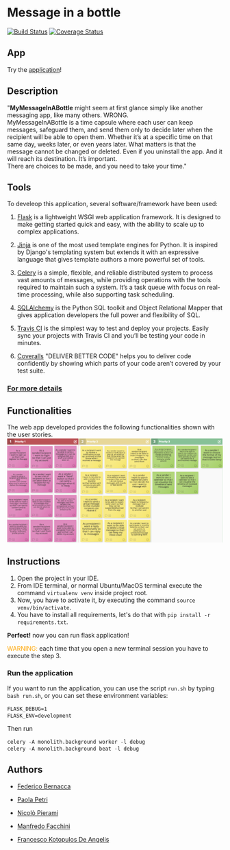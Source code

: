 # Message in a bottle

[![Build Status](https://app.travis-ci.com/ManfredoFac/HW2.svg?token=sCUbEzotwbjEpdHdvWDb&branch=main)](https://app.travis-ci.com/ManfredoFac/HW2) [![Coverage Status](https://coveralls.io/repos/github/ManfredoFac/HW2/badge.svg?branch=main&t=gy6EPP)](https://coveralls.io/github/ManfredoFac/HW2?branch=main)

## App ##
Try the [application](https://my-message-in-a-bottle.herokuapp.com/)!

## Description

"**MyMessageInABottle** might seem at first glance
simply like another messaging app, like many others. WRONG.\
MyMessageInABottle is a time capsule where each user can keep messages, safeguard them, and send them only to decide later when
the recipient will be able to open them. Whether it’s at a specific time
on that same day, weeks later, or even years later. What matters is that
the message cannot be changed or deleted. Even if you uninstall the
app. And it will reach its destination. It’s important.\
There are choices
to be made, and you need to take your time."

## Tools

To develeop this application, several software/framework have been used:

1. [Flask](https://palletsprojects.com/p/flask/) is a lightweight WSGI web application framework. It is designed to make getting started quick and easy, with the ability to scale up to complex applications.

2. [Jinja](https://palletsprojects.com/p/jinja/) is one of the most used template engines for Python. It is inspired by Django's templating system but extends it with an expressive language that gives template authors a more powerful set of tools.

3. [Celery](https://docs.celeryproject.org/en/stable/) is a simple, flexible, and reliable distributed system to process vast amounts of messages, while providing operations with the tools required to maintain such a system.
It’s a task queue with focus on real-time processing, while also supporting task scheduling.

4. [SQLAlchemy](https://www.sqlalchemy.org/) is the Python SQL toolkit and Object Relational Mapper that gives application developers the full power and flexibility of SQL.

5. [Travis CI](https://www.travis-ci.com/) is the simplest way to test and deploy your projects. Easily sync your projects with Travis CI and you’ll be testing your code in minutes.

6. [Coveralls](https://coveralls.io/) "DELIVER BETTER CODE" helps you to deliver code confidently by showing which parts of your code aren’t covered by your test suite.

### [For more details](https://github.com/ManfredoFac/HW2/blob/main/message_in_a_bottle.pdf)

## Functionalities

The web app developed provides the following functionalities shown with the user stories.
![User stories](https://github.com/ManfredoFac/HW2/blob/main/user_stories.png)

## Instructions

1. Open the project in your IDE.
2. From IDE terminal, or normal Ubuntu/MacOS terminal execute the command `virtualenv venv` inside project root.
3. Now, you have to activate it, by executing the command `source venv/bin/activate`.
4. You have to install all requirements, let's do that with `pip install -r requirements.txt`.

**Perfect!** now you can run flask application!

<span style="color:orange">WARNING:</span> each time that you open a new terminal session you have
to execute the step 3.

### Run the application

If you want to run the application, you can use the script `run.sh` by typing `bash run.sh`,
or you can set these environment variables:

```
FLASK_DEBUG=1
FLASK_ENV=development
```
Then run
```
celery -A monolith.background worker -l debug
celery -A monolith.background beat -l debug
```
## Authors

* [Federico Bernacca](https://github.com/fedehsq)

* [Paola Petri](https://github.com/paolapetri)

* [Nicolò Pierami](https://github.com/pieramin)

* [Manfredo Facchini](https://github.com/ManfredoFac)

* [Francesco Kotopulos De Angelis](https://github.com/dookie182)
